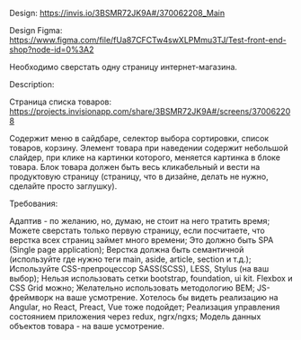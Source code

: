 Design: https://invis.io/3BSMR72JK9A#/370062208_Main

Design Figma: https://www.figma.com/file/fUa87CFCTw4swXLPMmu3TJ/Test-front-end-shop?node-id=0%3A2

Необходимо сверстать одну страницу интернет-магазина.

Description:

Страница списка товаров: https://projects.invisionapp.com/share/3BSMR72JK9A#/screens/370062208

Содержит меню в сайдбаре, селектор выбора сортировки, список товаров, корзину. Элемент товара при наведении содержит небольшой слайдер, при клике на картинки которого, меняется картинка в блоке товара. Блок товара должен быть весь кликабельный и вести на продуктовую страницу (страницу, что в дизайне, делать не нужно, сделайте просто заглушку).

Требования:

Адаптив - по желанию, но, думаю, не стоит на него тратить время;
Можете сверстать только первую страницу, если посчитаете, что верстка всех страниц займет много времени;
Это должно быть SPA (Single page application);
Верстка должна быть семантичной (используйте где нужно теги main, aside, article, section и т.д.);
Используйте CSS-препроцессор SASS(SCSS), LESS, Stylus (на ваш выбор);
Нельзя использовать сетки bootstrap, foundation, ui kit. Flexbox и CSS Grid можно;
Желательно использовать методологию BEM;
JS-фреймворк на ваше усмотрение. Хотелось бы видеть реализацию на Angular, но React, Preact, Vue тоже подойдет;
Реализация управления состоянием приложения через redux, ngrx/ngxs;
Модель данных объектов товара - на ваше усмотрение.
